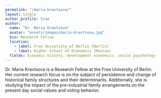 ```yaml
---
permalink: "/maria-kravtsova/"
layout: single
author_profile: true
author:
  name: "Dr. Maria Kravtsova"
  avatar: "assets/images/maria-kravtsova.jpg"
  bio: Research Follow
  location: 
    - label: Free University of Berlin (Berlin)
    - label: Higher School of Economics (Moscow)
  fields: Economic history, development economics, social psychology
---
```


Dr. Maria Kravtsova is a Research Fellow at the Free University of Berlin. Her current
research focus is on the subject of persistence and change of historical family structures
and their determinants. Additionally, she is studying the impact of the pre-industrial
family arrangements on the present day social values and voting behavior.
